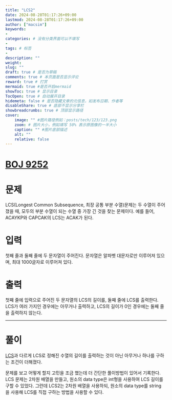 ```yaml
---
title: "LCS2"
date: 2024-08-28T01:17:26+09:00
lastmod: 2024-08-28T01:17:26+09:00
author: ["macsim"]
keywords: 
- 
categories: # 没有分类界面可以不填写
- 
tags: # 标签
- 
description: ""
weight:
slug: ""
draft: true # 是否为草稿
comments: true # 本页面是否显示评论
reward: true # 打赏
mermaid: true #是否开启mermaid
showToc: true # 显示目录
TocOpen: true # 自动展开目录
hidemeta: false # 是否隐藏文章的元信息，如发布日期、作者等
disableShare: true # 底部不显示分享栏
showbreadcrumbs: true # 顶部显示路径
cover:
    image: "" #图片路径例如：posts/tech/123/123.png
    zoom: # 图片大小，例如填写 50% 表示原图像的一半大小
    caption: "" #图片底部描述
    alt: ""
    relative: false
---
```


# [BOJ 9252](https://www.acmicpc.net/problem/9252)

# 문제
LCS(Longest Common Subsequence, 최장 공통 부분 수열)문제는 두 수열이 주어졌을 때, 모두의 부분 수열이 되는 수열 중 가장 긴 것을 찾는 문제이다.
예를 들어, ACAYKP와 CAPCAK의 LCS는 ACAK가 된다.

# 입력
첫째 줄과 둘째 줄에 두 문자열이 주어진다. 문자열은 알파벳 대문자로만 이루어져 있으며, 최대 1000글자로 이루어져 있다.

# 출력
첫째 줄에 입력으로 주어진 두 문자열의 LCS의 길이를, 둘째 줄에 LCS를 출력한다.
LCS가 여러 가지인 경우에는 아무거나 출력하고, LCS의 길이가 0인 경우에는 둘째 줄을 출력하지 않는다.

--------------------------------------------

# 풀이
[LCS](https://www.acmicpc.net/problem/9251)과 다르게 LCS로 정해진 수열의 길이를 출력하는 것이 아닌 아무거나 하나를 구하는 조건이 더해졌다.

문제를 보고 어떻게 할지 고민을 조금 했는데 더 간단한 풀이방법이 있어서 기록한다.
LCS 문제는 2차원 배열을 만들고, 원소의 data type은 int형을 사용하여 LCS 길이를 구할 수 있었다.
그런데 LCS2는 2차원 배열을 사용하되, 원소의 data type를 string 을 사용해 LCS를 직접 구하는 방법을 사용할 수 있다.

